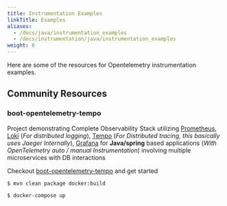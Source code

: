 ```yaml
---
title: Instrumentation Examples
linkTitle: Examples
aliases:
  - /docs/java/instrumentation_examples
  - /docs/instrumentation/java/instrumentation_examples
weight: 6
---
```


Here are some of the resources for Opentelemetry instrumentation examples.

## Community Resources

### boot-opentelemetry-tempo

Project demonstrating Complete Observability Stack utilizing
[Prometheus](https://prometheus.io/), [Loki](https://grafana.com/oss/loki/)
(_For distributed logging_), [Tempo](https://grafana.com/oss/tempo/) (_For
Distributed tracing, this basically uses Jaeger Internally_),
[Grafana](https://grafana.com/grafana/) for **Java/spring** based applications
(_With OpenTelemetry auto / manual Instrumentation_) involving multiple
microservices with DB interactions

Checkout
[boot-opentelemetry-tempo](https://github.com/mnadeem/boot-opentelemetry-tempo)
and get started

````console
$ mvn clean package docker:build
````

````console
$ docker-compose up
````
